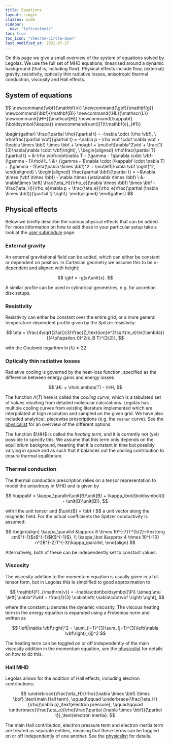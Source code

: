 ```yaml
---
title: Equations
layout: single
classes: wide
sidebar:
  nav: "leftcontents"
toc: true
toc_icon: "chevron-circle-down"
last_modified_at: 2021-07-27
---
```


On this page we give a small overview of the system of equations solved by Legolas. We use the
full set of MHD equations, linearised around a dynamic background (that is, including flow).
Physical effects include flow, (external) gravity, resistivity, optically thin radiative losses,
anisotropic thermal conduction, viscosity and Hall effects.

## System of equations
<!-- mathematical symbols used on this page (spaces needed before and after $$ to render properly) -->

$$
\newcommand{\vbf}{\mathbf{v}}
\newcommand{\gbf}{\mathbf{g}}
\newcommand{\bbf}{\mathbf{B}}
\newcommand{\HL}{\mathscr{L}}
\newcommand{\HH}{\mathcal{H}}
\newcommand{\kappabf}{\boldsymbol{\kappa}}
\newcommand{\unit}[1]{\mathbf{e}_{#1}}

\begin{gather}
	\frac{\partial \rho}{\partial t} = -\nabla \cdot (\rho \vbf), \\
	\rho\frac{\partial \vbf}{\partial t} = -\nabla p - \rho \vbf \cdot \nabla \vbf + (\nabla \times \bbf) \times \bbf
                    + \rho\gbf + \mu\left[\nabla^2\vbf + \frac{1}{3}\nabla(\nabla \cdot \vbf)\right], \\
	\begin{aligned}
		\rho\frac{\partial T}{\partial t} = &-\rho \vbf\cdot\nabla T - (\gamma - 1)p\nabla \cdot \vbf- (\gamma - 1)\rho\HL \\
                &+ (\gamma - 1)\nabla \cdot (\kappabf \cdot \nabla T)
				+ (\gamma - 1)\eta(\nabla \times \bbf)^2 + \mu\left|\nabla \vbf \right|^2,
	\end{aligned} \\
	\begin{aligned}
		\frac{\partial \bbf}{\partial t} = ~&\nabla \times (\vbf \times \bbf) - \nabla \times (\eta\nabla \times \bbf) \\
				&-\nabla\times \left[ \frac{\eta_H}{\rho_e}(\nabla \times \bbf) \times \bbf - \frac{\eta_H}{\rho_e}\nabla p
                                        + \frac{\eta_e}{\rho_e}\frac{\partial (\nabla \times \bbf)}{\partial t} \right].
	\end{aligned}
\end{gather}
$$

## Physical effects
Below we briefly describe the various physical effects that can be added. For more information on how to add these in your particular
setup take a look at the [user submodule](../../general/own_setup#including-additional-physics) page.

### External gravity
An external gravitational field can be added, which can either be constant or dependent on position. In Cartesian geometry we assume this to be
$x$-dependent and aligned with height:

$$
\gbf = -g(x)\unit{x}.
$$

A similar profile can be used in cylindrical geometries, e.g. for accretion disk setups.

### Resistivity
Resistivity can either be constant over the entire grid, or a more general temperature-dependent profile given
by the Spitzer resistivity:

$$
\eta = \frac{4\sqrt{2\pi}}{3}\frac{Z_\text{ion}e^2\sqrt{m_e}\ln(\lambda)}{(4\pi\epsilon_0)^2(k_B T)^{3/2}},
$$

with the Coulomb logarithm $\ln(\lambda) \approx 22$.

### Optically thin radiative losses
Radiative cooling is governed by the heat-loss function, specified as the difference between energy gains and energy losses

$$
\HL = \rho\Lambda(T) - \HH,
$$

The function $\Lambda(T)$ here is called the _cooling curve_, which is a tabulated set of values resulting from detailed molecular calculations.
Legolas has multiple cooling curves from existing literature implemented which are interpolated at high resolution and sampled on the given grid.
We have also included analytical, piecewise prescriptions (e.g. the `rosner` curve). See the [physicslist](../../general/parameter_file/#physicslist) for an overview of the different options.

The function $\HH$ is called the _heating term_, and it is currently not (yet) possible to specify this. We assume that this term only depends on the equilibrium background, meaning that it is
constant in time but possibly varying in space and as such that it balances out the cooling contribution to ensure thermal equilibrium.

### Thermal conduction
The thermal conduction prescription relies on a tensor representation to model the anisotropy in MHD and is given by

$$
\kappabf = \kappa_\parallel\unit{B}\unit{B} + \kappa_\bot(\boldsymbol{I} - \unit{B}\unit{B}),
$$

with $\boldsymbol{I}$ the unit tensor and $\unit{B} = \bbf / B$ a unit vector along the magnetic field. For the actual coefficients the Spitzer conductivity is assumed:

$$
\begin{align}
\kappa_\parallel &\approx 8 \times 10^{-7}T^{5/2}~\text{erg cm$^{-1}$s$^{-1}$K$^{-1}$},	\\
\kappa_\bot &\approx 4 \times 10^{-10} n^2B^{-2}T^{-3}\kappa_\parallel,
\end{align}
$$

Alternatively, both of these can be independently set to constant values.

### Viscosity
The viscosity addition to the momentum equation is usually given in a full tensor form, but in Legolas this is simplified to good approximation to

$$
\mathbf{F}_{\mathrm{v}} = -\nabla\cdot\boldsymbol{\Pi} \simeq \mu \left[ \nabla^2\vbf + \frac{1}{3} \nabla\left( \nabla\cdot\vbf \right) \right],
$$

where the constant $\mu$ denotes the dynamic viscosity. The viscous heating term in the energy equation is expanded using a Frobenius norm and written as

$$
\left|\nabla \vbf\right|^2 = \sum_{i=1}^{3}\sum_{j=1}^{3}\left(\nabla \vbf\right)_{ij}^2
$$

The heating term can be toggled on or off independently of the main viscosity addition in the momentum equation,
see the [physicslist](../../general/parameter_file/#physicslist) for details on how to do this.


### Hall MHD
Legolas allows for the addition of Hall effects, including electron contributions:

$$
\underbrace{\frac{\eta_H}{\rho}(\nabla \times \bbf) \times \bbf}_\text{main Hall term}, \qquad\qquad
\underbrace{\frac{\eta_H}{\rho}\nabla p}_\text{electron pressure}, \qquad\qquad
\underbrace{\frac{\eta_e}{\rho}\frac{\partial (\nabla \times \bbf)}{\partial t}}_\text{electron inertia}.
$$

The main Hall contribution, electron pressure term and electron inertia term are treated as separate entities, meaning that
these terms can be toggled on or off independently of one another. See the [physicslist](../../general/parameter_file/#physicslist) for details.
